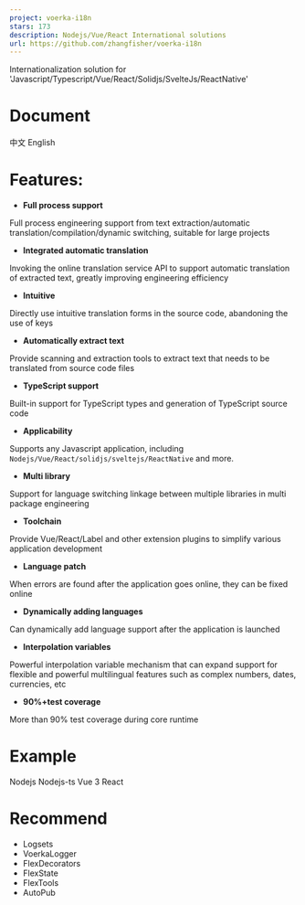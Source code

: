```yaml
---
project: voerka-i18n
stars: 173
description: Nodejs/Vue/React International solutions
url: https://github.com/zhangfisher/voerka-i18n
---
```


Internationalization solution for 'Javascript/Typescript/Vue/React/Solidjs/SvelteJs/ReactNative'

Document
========

中文 English

Features:
=========

-   **Full process support**

Full process engineering support from text extraction/automatic translation/compilation/dynamic switching, suitable for large projects

-   **Integrated automatic translation**

Invoking the online translation service API to support automatic translation of extracted text, greatly improving engineering efficiency

-   **Intuitive**

Directly use intuitive translation forms in the source code, abandoning the use of keys

-   **Automatically extract text**

Provide scanning and extraction tools to extract text that needs to be translated from source code files

-   **TypeScript support**

Built-in support for TypeScript types and generation of TypeScript source code

-   **Applicability**

Supports any Javascript application, including `Nodejs/Vue/React/solidjs/sveltejs/ReactNative` and more.

-   **Multi library**

Support for language switching linkage between multiple libraries in multi package engineering

-   **Toolchain**

Provide Vue/React/Label and other extension plugins to simplify various application development

-   **Language patch**

When errors are found after the application goes online, they can be fixed online

-   **Dynamically adding languages**

Can dynamically add language support after the application is launched

-   **Interpolation variables**

Powerful interpolation variable mechanism that can expand support for flexible and powerful multilingual features such as complex numbers, dates, currencies, etc

-   **90%+test coverage**

More than 90% test coverage during core runtime

Example
=======

Nodejs Nodejs-ts Vue 3 React

Recommend
=========

-   Logsets
-   VoerkaLogger
-   FlexDecorators
-   FlexState
-   FlexTools
-   AutoPub
